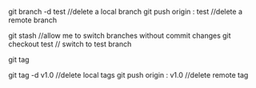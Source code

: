 git branch -d  test      //delete a local branch
 git push origin : test   //delete a remote branch

git stash               //allow me to switch branches without commit changes
  git checkout test        // switch to test branch 


git tag

git tag -d v1.0          //delete local tags
git push origin : v1.0   //delete remote tag